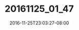 ---
title: "20161125_01_47"
date: 2016-11-25T23:03:27-08:00
draft: false
location: Wenatchee Nat'l Forest, WA
img_url: https://d17enza3bfujl8.cloudfront.net/20161125_01_47.jpg
original_fn: ""
tags:
- Wenatchee Nat'l Forest, WA
- landscapes
- on-the-road

---